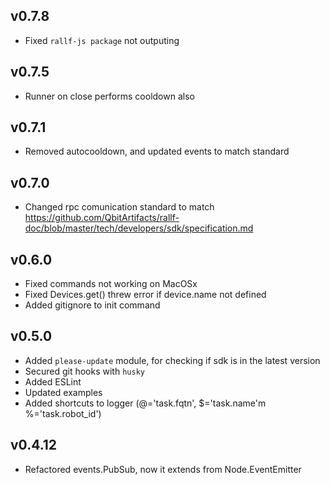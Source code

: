 

## v0.7.8
* Fixed `rallf-js package` not outputing 


## v0.7.5
* Runner on close performs cooldown also


## v0.7.1
* Removed autocooldown, and updated events to match standard

## v0.7.0
* Changed rpc comunication standard to match https://github.com/QbitArtifacts/rallf-doc/blob/master/tech/developers/sdk/specification.md


## v0.6.0
* Fixed commands not working on MacOSx
* Fixed Devices.get() threw error if device.name not defined
* Added gitignore to init command


## v0.5.0
* Added `please-update` module, for checking if sdk is in the latest version
* Secured git hooks with `husky`
* Added ESLint
* Updated examples
* Added shortcuts to logger (@='task.fqtn', $='task.name'm %='task.robot_id')

## v0.4.12
* Refactored events.PubSub, now it extends from Node.EventEmitter

